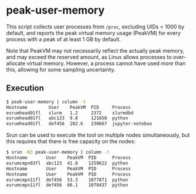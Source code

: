 # peak-user-memory

This script collects user processes from `/proc`, excluding UIDs < 1000 by default, and reports the peak virtual memory usage (PeakVM) for every process with a peak of at least 1 GB by default.

Note that PeakVM may not necessarily reflect the actually peak memory, and may exceed the reserved amount, as Linux allows processes to over-allocate virtual memory. However, a process cannot have used *more* than this, allowing for some sampling uncertainty.

## Execution

```bash
$ peak-user-memory | column -t
Hostname        User    PeakVM  PID     Process
esrumhead01fl   slurm   1.2     2372    slurmdbd
esrumhead01fl   abc123  9.8     121650  python
esrumhead01fl   def456  202.6   230667  jupyter-noteboo
```

Srun can be used to execute the tool on multiple nodes simultaneously, but this requires that there is free capacity on the nodes:

```bash
$ srun -N3 peak-user-memory | column -t
Hostname       User    PeakVM  PID      Process
esrumcmpn03fl  abc123  41.8    1259622  python
Hostname       User    PeakVM  PID      Process
Hostname       User    PeakVM  PID      Process
esrumcmpn11fl  def456  53.3    1077871  python
esrumcmpn11fl  def456  66.1    1078437  python
```
